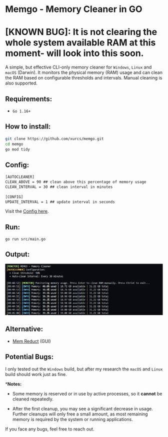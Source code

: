 # Memgo - Memory Cleaner in GO

# [KNOWN BUG]: It is not clearing the whole system available RAM at this moment- will look into this soon.


A simple, but effective CLI-only memory cleaner for `Windows`, `Linux` and `macOS` (Darwin). It monitors the physical memory (RAM) usage and can clean the RAM based on configurable thresholds and intervals. Manual cleaning is also supported.

## Requirements:

- `Go 1.16+`

## How to install:
```bash
git clone https://github.com/xurcs/memgo.git
cd memgo
go mod tidy
```

## Config: 

```
[AUTOCLEANER]
CLEAN_ABOVE = 90 ## clean above this percentage of memory usage
CLEAN_INTERVAL = 30 ## clean interval in minutes

[CONFIG]
UPDATE_INTERVAL = 1 ## update interval in seconds
```
Visit the [Config here](Memgo.toml).

## Run:

```
go run src/main.go
```

## Output:

![example](image.png)

## Alternative:

- [Mem Reduct](https://memreduct.org/) (GUI)

## Potential Bugs:

I only tested out the `Windows` build, but after my research the `macOS` and `Linux` build should work just as fine.

***Notes:** 
- Some memory is reserved or in use by active processes, so it **cannot** be cleaned repeatedly.  


- After the first cleanup, you may see a significant decrease in usage. Further cleanups will only free a small amount, as most remaining memory is required by the system or running applications.

 If you face any bugs, feel free to reach out.
